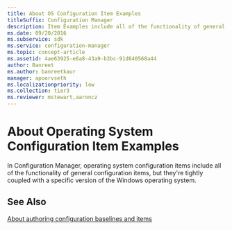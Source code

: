 ```yaml
---
title: About OS Configuration Item Examples
titleSuffix: Configuration Manager
description: Item Examples include all of the functionality of general configuration items. They're tightly coupled with a specific version of the Windows operating system.
ms.date: 09/20/2016
ms.subservice: sdk
ms.service: configuration-manager
ms.topic: concept-article
ms.assetid: 4ae63925-e6a8-43a9-b3bc-91d640568a44
author: Banreet
ms.author: banreetkaur
manager: apoorvseth
ms.localizationpriority: low
ms.collection: tier3
ms.reviewer: mstewart,aaroncz 
---
```

# About Operating System Configuration Item Examples
In Configuration Manager, operating system configuration items include all of the functionality of general configuration items, but they're tightly coupled with a specific version of the Windows operating system.  

## See Also  
[About authoring configuration baselines and items](about-authoring-configuration-baselines-and-configuration-items.md)
